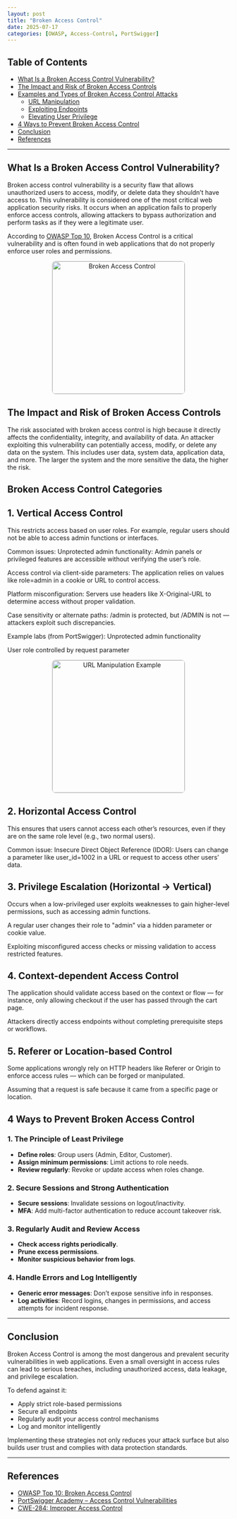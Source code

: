 ```yaml
---
layout: post
title: "Broken Access Control"
date: 2025-07-17
categories: [OWASP, Access-Control, PortSwigger]
---
```


## Table of Contents
- [What Is a Broken Access Control Vulnerability?](#what-is-a-broken-access-control-vulnerability)
- [The Impact and Risk of Broken Access Controls](#the-impact-and-risk-of-broken-access-controls)
- [Examples and Types of Broken Access Control Attacks](#examples-and-types-of-broken-access-control-attacks)
  - [URL Manipulation](#url-manipulation)
  - [Exploiting Endpoints](#exploiting-endpoints)
  - [Elevating User Privilege](#elevating-user-privilege)
- [4 Ways to Prevent Broken Access Control](#4-ways-to-prevent-broken-access-control)
- [Conclusion](#conclusion)
- [References](#references)

---

## What Is a Broken Access Control Vulnerability?

Broken access control vulnerability is a security flaw that allows unauthorized users to access, modify, or delete data they shouldn’t have access to. This vulnerability is considered one of the most critical web application security risks. It occurs when an application fails to properly enforce access controls, allowing attackers to bypass authorization and perform tasks as if they were a legitimate user.

According to [OWASP Top 10](https://owasp.org/Top10/), Broken Access Control is a critical vulnerability and is often found in web applications that do not properly enforce user roles and permissions.



<div align="center">
  <img src="{{ site.baseurl }}/assets/images/b1.png" alt="Broken Access Control" width="300" style="border: 1px solid #ccc; border-radius: 8px;">
</div>



## The Impact and Risk of Broken Access Controls

The risk associated with broken access control is high because it directly affects the confidentiality, integrity, and availability of data. An attacker exploiting this vulnerability can potentially access, modify, or delete any data on the system. This includes user data, system data, application data, and more. The larger the system and the more sensitive the data, the higher the risk.


 ## Broken Access Control Categories

## 1. Vertical Access Control
This restricts access based on user roles. For example, regular users should not be able to access admin functions or interfaces.

 Common issues:
Unprotected admin functionality: Admin panels or privileged features are accessible without verifying the user’s role.

Access control via client-side parameters: The application relies on values like role=admin in a cookie or URL to control access.

Platform misconfiguration: Servers use headers like X-Original-URL to determine access without proper validation.

Case sensitivity or alternate paths: /admin is protected, but /ADMIN is not — attackers exploit such discrepancies.

 Example labs (from PortSwigger):
Unprotected admin functionality

User role controlled by request parameter


<div align="center">
  <img src="{{ site.baseurl }}/assets/images/b2.png" alt="URL Manipulation Example" width="300" style="border: 1px solid #ccc; border-radius: 8px;">
</div>


## 2. Horizontal Access Control
This ensures that users cannot access each other’s resources, even if they are on the same role level (e.g., two normal users).

 Common issue:
Insecure Direct Object Reference (IDOR): Users can change a parameter like user_id=1002 in a URL or request to access other users’ data.



## 3. Privilege Escalation (Horizontal → Vertical)
Occurs when a low-privileged user exploits weaknesses to gain higher-level permissions, such as accessing admin functions.


A regular user changes their role to "admin" via a hidden parameter or cookie value.

Exploiting misconfigured access checks or missing validation to access restricted features.


## 4. Context-dependent Access Control
The application should validate access based on the context or flow — for instance, only allowing checkout if the user has passed through the cart page.

Attackers directly access endpoints without completing prerequisite steps or workflows.

## 5. Referer or Location-based Control
Some applications wrongly rely on HTTP headers like Referer or Origin to enforce access rules — which can be forged or manipulated.

Assuming that a request is safe because it came from a specific page or location.



## 4 Ways to Prevent Broken Access Control

### 1. The Principle of Least Privilege

- **Define roles**: Group users (Admin, Editor, Customer).
- **Assign minimum permissions**: Limit actions to role needs.
- **Review regularly**: Revoke or update access when roles change.

### 2. Secure Sessions and Strong Authentication

- **Secure sessions**: Invalidate sessions on logout/inactivity.
- **MFA**: Add multi-factor authentication to reduce account takeover risk.

### 3. Regularly Audit and Review Access

- **Check access rights periodically**.
- **Prune excess permissions**.
- **Monitor suspicious behavior from logs**.

### 4. Handle Errors and Log Intelligently

- **Generic error messages**: Don’t expose sensitive info in responses.
- **Log activities**: Record logins, changes in permissions, and access attempts for incident response.

---

## Conclusion

Broken Access Control is among the most dangerous and prevalent security vulnerabilities in web applications. Even a small oversight in access rules can lead to serious breaches, including unauthorized access, data leakage, and privilege escalation.

To defend against it:

- Apply strict role-based permissions  
- Secure all endpoints  
- Regularly audit your access control mechanisms  
- Log and monitor intelligently

Implementing these strategies not only reduces your attack surface but also builds user trust and complies with data protection standards.

---

## References

- [OWASP Top 10: Broken Access Control](https://owasp.org/Top10/A01_2021-Broken_Access_Control/)
- [PortSwigger Academy – Access Control Vulnerabilities](https://portswigger.net/web-security/access-control)
- [CWE-284: Improper Access Control](https://cwe.mitre.org/data/definitions/284.html)
